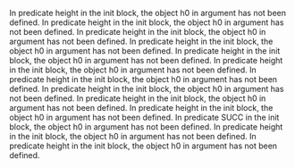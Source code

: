 In predicate height in the init block, the object h0 in argument has not been defined.
In predicate height in the init block, the object h0 in argument has not been defined.
In predicate height in the init block, the object h0 in argument has not been defined.
In predicate height in the init block, the object h0 in argument has not been defined.
In predicate height in the init block, the object h0 in argument has not been defined.
In predicate height in the init block, the object h0 in argument has not been defined.
In predicate height in the init block, the object h0 in argument has not been defined.
In predicate height in the init block, the object h0 in argument has not been defined.
In predicate height in the init block, the object h0 in argument has not been defined.
In predicate height in the init block, the object h0 in argument has not been defined.
In predicate SUCC in the init block, the object h0 in argument has not been defined.
In predicate height in the init block, the object h0 in argument has not been defined.
In predicate height in the init block, the object h0 in argument has not been defined.